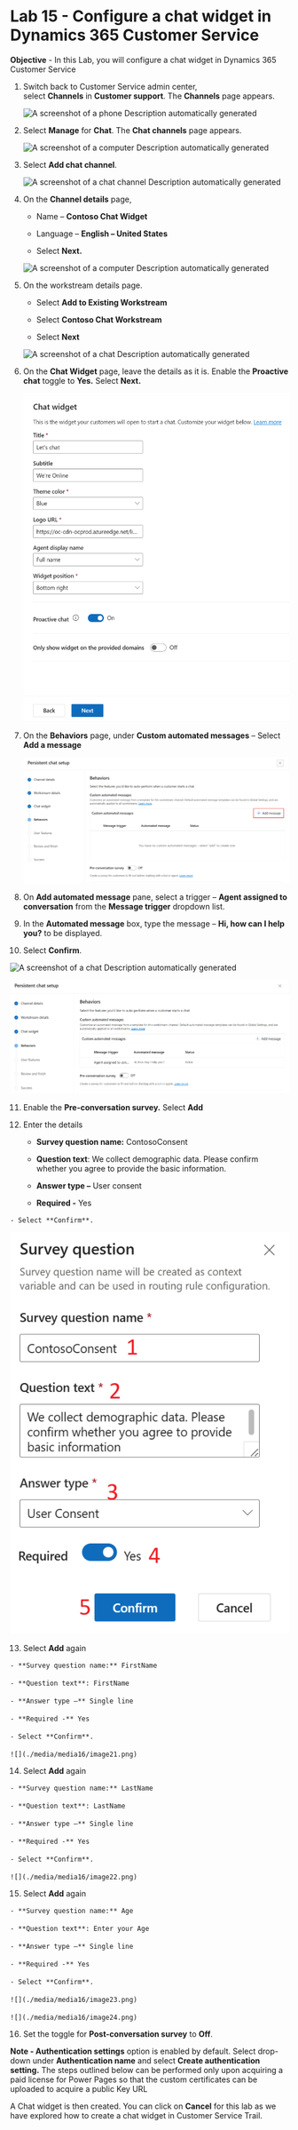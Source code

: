 # Lab 15 - Configure a chat widget in Dynamics 365 Customer Service

**Objective** - In this Lab, you will configure a chat widget in Dynamics 365 Customer Service

1.  Switch back to Customer Service admin center, select **Channels** in **Customer support**.
    The **Channels** page appears.

    ![A screenshot of a phone Description automatically
generated](./media/media16/image11.png)

2.  Select **Manage** for **Chat**. The **Chat channels** page appears.

    ![A screenshot of a computer Description automatically
generated](./media/media16/image12.png)

3.  Select **Add chat channel**.

    ![A screenshot of a chat channel Description automatically
generated](./media/media16/image13.png)

4.  On the **Channel details** page,

    - Name – **Contoso Chat Widget**

    - Language – **English – United States**

    - Select **Next.**

    ![A screenshot of a computer Description automatically
generated](./media/media16/image14.png)

5.  On the workstream details page.

    - Select **Add to Existing Workstream**

    - Select **Contoso Chat Workstream**

    - Select **Next**

    ![A screenshot of a chat Description automatically
generated](./media/media16/image15.png)

6.  On the **Chat Widget** page, leave the details as it is. Enable the
    **Proactive chat** toggle to **Yes.** Select **Next.**

    ![](./media/media16/image16.png)

7.  On the **Behaviors** page, under **Custom automated messages** –
    Select **Add a message**

    ![](./media/media16/image17.png)

8.  On **Add automated message** pane, select a trigger – **Agent
    assigned to conversation** from the **Message trigger** dropdown
    list.

9.  In the **Automated message** box, type the message – **Hi, how can I
    help you?** to be displayed.

10.  Select **Confirm**.

 ![A screenshot of a chat Description automatically
generated](./media/media16/image18.png)

  ![](./media/media16/image19.png)

11.  Enable the **Pre-conversation survey.** Select **Add**

12.  Enter the details

     -  **Survey question name:** ContosoConsent

     - **Question text**: We collect demographic data. Please confirm
      whether you agree to provide the basic information.

     - **Answer type –** User consent

     - **Required -** Yes

    - Select **Confirm**.

 ![](./media/media16/image20.png)

13.  Select **Add** again

    - **Survey question name:** FirstName

    - **Question text**: FirstName

    - **Answer type –** Single line

    - **Required -** Yes

    - Select **Confirm**.

    ![](./media/media16/image21.png)

14.  Select **Add** again

    - **Survey question name:** LastName

    - **Question text**: LastName

    - **Answer type –** Single line

    - **Required -** Yes

    - Select **Confirm**.

    ![](./media/media16/image22.png)

15.  Select **Add** again

    - **Survey question name:** Age

    - **Question text**: Enter your Age

    - **Answer type –** Single line

    - **Required -** Yes

    - Select **Confirm**.

    ![](./media/media16/image23.png)

    ![](./media/media16/image24.png)

16. Set the toggle for **Post-conversation survey** to **Off**.

**Note - Authentication settings** option is enabled by default. Select
drop-down under **Authentication name** and select **Create
authentication setting.** The steps outlined below can be performed only
upon acquiring a paid license for Power Pages so that the custom
certificates can be uploaded to acquire a public Key URL

A Chat widget is then created. You can click on **Cancel** for this lab
as we have explored how to create a chat widget in Customer Service
Trail.


